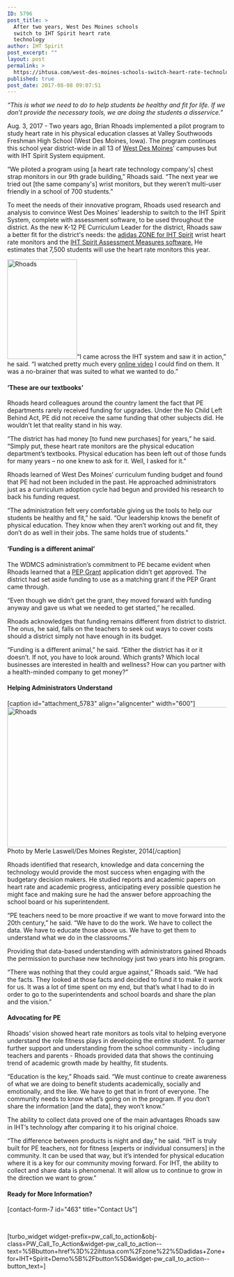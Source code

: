 ```yaml
---
ID: 5796
post_title: >
  After two years, West Des Moines schools
  switch to IHT Spirit heart rate
  technology
author: IHT Spirit
post_excerpt: ""
layout: post
permalink: >
  https://ihtusa.com/west-des-moines-schools-switch-heart-rate-technology/
published: true
post_date: 2017-08-08 09:07:51
---
```

<em>“This is what we need to do to help students be healthy and fit for life. If we don’t provide the necessary tools, we are doing the students a disservice.”</em>

Aug. 3, 2017 - Two years ago, Brian Rhoads implemented a pilot program to study heart rate in his physical education classes at Valley Southwoods Freshman High School (West Des Moines, Iowa). The program continues this school year district-wide in all 13 of <a href="http://www.wdmcs.org/" target="_blank" rel="noopener">West Des Moines</a>’ campuses but with IHT Spirit System equipment.

“We piloted a program using [a heart rate technology company's] chest strap monitors in our 9th grade building,” Rhoads said. “The next year we tried out [the same company's] wrist monitors, but they weren’t multi-user friendly in a school of 700 students.”

To meet the needs of their innovative program, Rhoads used research and analysis to convince West Des Moines' leadership to switch to the IHT Spirit System, complete with assessment software, to be used throughout the district. As the new K-12 PE Curriculum Leader for the district, Rhoads saw a better fit for the district's needs: the <a href="https://ihtusa.com/zone/" target="_blank" rel="noopener">adidas ZONE for IHT Spirit</a> wrist heart rate monitors and the <a href="https://ihtusa.com/spirit-system/assessment-software/" target="_blank" rel="noopener">IHT Spirit Assessment Measures software.</a> He estimates that 7,500 students will use the heart rate monitors this year.

<!--more--><a href="https://ihtusa.com/wp-content/uploads/2017/08/Rhoads.jpg"><img class="alignright size-full wp-image-5782" src="https://ihtusa.com/wp-content/uploads/2017/08/Rhoads.jpg" alt="Rhoads" width="160" height="228" /></a>“I came across the IHT system and saw it in action,” he said. “I watched pretty much every <a href="https://ihtusa.com/videos/" target="_blank" rel="noopener">online video</a> I could find on them. It was a no-brainer that was suited to what we wanted to do.”
<h4><strong>‘These are our textbooks’</strong></h4>
Rhoads heard colleagues around the country lament the fact that PE departments rarely received funding for upgrades. Under the No Child Left Behind Act, PE did not receive the same funding that other subjects did. He wouldn’t let that reality stand in his way.

“The district has had money [to fund new purchases] for years,” he said. “Simply put, these heart rate monitors are the physical education department’s textbooks. Physical education has been left out of those funds for many years – no one knew to ask for it. Well, I asked for it.”

Rhoads learned of West Des Moines’ curriculum funding budget and found that PE had not been included in the past. He approached administrators just as a curriculum adoption cycle had begun and provided his research to back his funding request.

“The administration felt very comfortable giving us the tools to help our students be healthy and fit,” he said. “Our leadership knows the benefit of physical education. They know when they aren’t working out and fit, they don’t do as well in their jobs. The same holds true of students.”
<h4><strong>‘Funding is a different animal’</strong></h4>
The WDMCS administration’s commitment to PE became evident when Rhoads learned that a <a href="https://ed.gov/programs/whitephysed/index.html" target="_blank" rel="noopener">PEP Grant</a> application didn’t get approved. The district had set aside funding to use as a matching grant if the PEP Grant came through.

“Even though we didn’t get the grant, they moved forward with funding anyway and gave us what we needed to get started,” he recalled.

Rhoads acknowledges that funding remains different from district to district. The onus, he said, falls on the teachers to seek out ways to cover costs should a district simply not have enough in its budget.

“Funding is a different animal,” he said. “Either the district has it or it doesn’t. If not, you have to look around. Which grants? Which local businesses are interested in health and wellness? How can you partner with a health-minded company to get money?”
<h4><strong>Helping Administrators Understand</strong></h4>
[caption id="attachment_5783" align="aligncenter" width="600"]<a href="https://ihtusa.com/wp-content/uploads/2017/08/westdesmoinesfeature.jpg"><img class="wp-image-5783" src="https://ihtusa.com/wp-content/uploads/2017/08/westdesmoinesfeature.jpg" alt="Rhoads" width="600" height="321" /></a> Photo by Merle Laswell/Des Moines Register, 2014[/caption]

Rhoads identified that research, knowledge and data concerning the technology would provide the most success when engaging with the budgetary decision makers. He studied reports and academic papers on heart rate and academic progress, anticipating every possible question he might face and making sure he had the answer before approaching the school board or his superintendent.

“PE teachers need to be more proactive if we want to move forward into the 20th century,” he said. “We have to do the work. We have to collect the data. We have to educate those above us. We have to get them to understand what we do in the classrooms.”

Providing that data-based understanding with administrators gained Rhoads the permission to purchase new technology just two years into his program.

“There was nothing that they could argue against,” Rhoads said. “We had the facts. They looked at those facts and decided to fund it to make it work for us. It was a lot of time spent on my end, but that’s what I had to do in order to go to the superintendents and school boards and share the plan and the vision.”
<h4><strong>Advocating for PE</strong></h4>
Rhoads’ vision showed heart rate monitors as tools vital to helping everyone understand the role fitness plays in developing the entire student. To garner further support and understanding from the school community - including teachers and parents - Rhoads provided data that shows the continuing trend of academic growth made by healthy, fit students.

“Education is the key,” Rhoads said. “We must continue to create awareness of what we are doing to benefit students academically, socially and emotionally, and the like. We have to get that in front of everyone. The community needs to know what’s going on in the program. If you don’t share the information [and the data], they won’t know.”

The ability to collect data proved one of the main advantages Rhoads saw in IHT’s technology after comparing it to his original choice.

“The difference between products is night and day,” he said. “IHT is truly built for PE teachers, not for fitness [experts or individual consumers] in the community. It can be used that way, but it’s intended for physical education where it is a key for our community moving forward. For IHT, the ability to collect and share data is phenomenal. It will allow us to continue to grow in the direction we want to grow.”
<h4>Ready for More Information?</h4>
[contact-form-7 id="463" title="Contact Us"]

&nbsp;

[turbo_widget widget-prefix=pw_call_to_action&obj-class=PW_Call_To_Action&widget-pw_call_to_action--text=%5Bbutton+href%3D%22ihtusa.com%2Fzone%22%5Dadidas+Zone+for+IHT+Spirit+Demo%5B%2Fbutton%5D&widget-pw_call_to_action--button_text=]